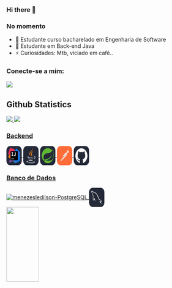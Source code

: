 ### Hi there 👋

  <h3>No momento </h3>
  
- 🔭 Estudante curso bacharelado em Engenharia de Software  
- 🌱 Estudante  em Back-end Java
- ⚡ Curiosidades: Mtb, viciado em café..

<!--
**menezesledilson/menezesledilson** is a ✨ _special_ ✨ repository because its `README.md` (this file) appears on your GitHub profile.

Here are some ideas to get you started:


- 🔭 Cursando bacharelado em Engenheira de Software
- 🌱 Estudante na EBAC
- 🤔 I’m looking for help with ...
- 💬 Ask me about ...
- 📫 How to reach me: ...
- 😄 Pronouns: ...
- ⚡ Fun fact: ...
-->

<h3 align = "left"> Conecte-se a mim: </h3>
<div>  
<a href="https://www.linkedin.com/in/ledilsonmenezes" target="_blank"> <img src = "https://img.shields.io/badge/-LinkedIn-%230077B5 ? style = for-the-badge & logo = linkedin & logoColor = white "target =" _ blank "> </a> 
</div>
 
<h2>Github Statistics</h2>
<div>
  <a href="https://github.com/menezesledilson">
  
 <img height = "180em" src = "https://github-readme-stats.vercel.app/api/top-langs/?username=menezesledilson&layout=compact&langs_count=7&theme=dark" />
<img height="180em" src="https://github-readme-stats.vercel.app/api?username=menezesledilson&show_icons=true&theme=Dark&include_all_commits=true&count_private=true"/> 


  
</div>
<h3>Backend</h3>
<div style="display: inline_block"> 
<img align="center" alt="menezesledilson-Idea" height="50" width="40" src="https://github.com/tandpfun/skill-icons/blob/main/icons/Idea-Dark.svg"/>
<img align="center" alt="menezesledilson-Java" height="50" width="40" src="https://github.com/tandpfun/skill-icons/blob/main/icons/Java-Dark.svg"/>
<img align="center" alt="menezesledilson-Spring boot" height="50" width="40" src="https://github.com/tandpfun/skill-icons/blob/main/icons/Spring-Dark.svg"/>
<img align="center" alt="menezesledilson-Postman" height="50" width="40" src="https://github.com/tandpfun/skill-icons/blob/main/icons/Postman.svg"/>
<img align="center" alt="menezesledilson-Github" height="50" width="40" src="https://github.com/tandpfun/skill-icons/blob/main/icons/Github-Dark.svg"/>
</div> 
<h3>Banco de Dados</h3>
<div style="display: inline_block">
<img align="center" alt="menezesledilson-PostgreSQL" height="50" width="40" src="https://cdn.jsdelivr.net/gh/devicons/devicon/icons/postgresql/postgresql-original.svg">
<img align="center" alt="menezesledilson-MySQl" height="50" width="40" src="https://github.com/tandpfun/skill-icons/blob/main/icons/MySQL-Dark.svg"/>
</div>

 

<img width="41%" height="195px" src="https://github-readme-stats.vercel.app/api/top-langs/?username=menezesledilson&layout=compact&hide_border=true&title_color=ff91a4&text_color=ff91a4&bg_color=0d1117" />
</div>

